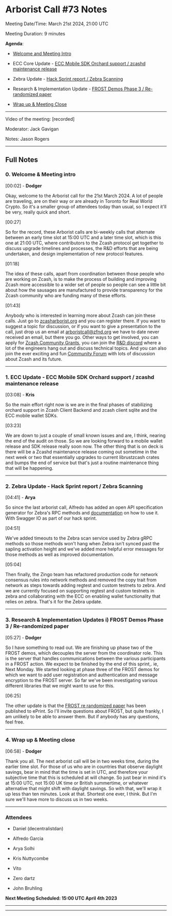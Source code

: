 # Arborist Call #73 Notes

Meeting Date/Time: March 21st 2024, 21:00 UTC

Meeting Duration: 9 minutes


**Agenda**: 

+ [Welcome and Meeting Intro](https://github.com/ZcashCommunityGrants/arboretum-notes/blob/main/AllArboristCallNotes/Arborist%20Call%2073-Notes.md#0-welcome--meeting-intro)

+ ECC Core Update - [ECC Mobile SDK Orchard support  / zcashd maintenance release](https://github.com/ZcashCommunityGrants/arboretum-notes/blob/main/AllArboristCallNotes/Arborist%20Call%2073-Notes.md#1-ecc-update---ecc-mobile-sdk-orchard-support---zcashd-maintenance-release)

+ Zebra Update - [Hack Sprint report / Zebra Scanning](https://github.com/ZcashCommunityGrants/arboretum-notes/blob/main/AllArboristCallNotes/Arborist%20Call%2073-Notes.md#2-zebra-update---hack-sprint-report--zebra-scanning)

+ Research & Implementation Update - [FROST Demos Phase 3 / Re-randomized paper](https://github.com/ZcashCommunityGrants/arboretum-notes/blob/main/AllArboristCallNotes/Arborist%20Call%2073-Notes.md#3-research--implementation-updates-i-frost-demos-phase-3--re-randomized-paper)

+ [Wrap up & Meeting Close](https://github.com/ZcashCommunityGrants/arboretum-notes/blob/main/AllArboristCallNotes/Arborist%20Call%2073-Notes.md#4-wrap-up--meeting-close)

___


Video of the meeting: [recorded]

Moderator: Jack Gavigan 

Notes: Jason Rogers


___



## Full Notes


### 0. Welcome & Meeting intro 

[00:02] - **Dodger**

Okay, welcome to the Arborist call for the 21st March 2024. A lot of people are traveling, are on their way or are already in Toronto for Real World Crypto. So it's a smaller group of attendees today than usual, so I expect it'll be very, really quick and short.

[00:27]

So for the record, these Arborist calls are bi-weekly calls that alternate between an early time slot at 15:00 UTC and a later time slot, which is this one at 21:00 UTC, where contributors to the Zcash protocol get together to discuss upgrade timelines and processes, the R&D efforts that are being undertaken, and design implementation of new protocol features.

[01:18] 

The idea of these calls, apart from coordination between those people who are working on Zcash, is to make the process of building and improving Zcash more accessible to a wider set of people so people can see a little bit about how the sausages are manufactured to provide transparency for the Zcash community who are funding many of these efforts.

[01:43] 

Anybody who is interested in learning more about Zcash can join these calls. Just go to [zcasharborist.org](https://zcasharborist.org) and you can register there. If you want to suggest a topic for discussion, or if you want to give a presentation to the call, just drop us an email at arboristcall@zfnd.org we have to date never received an email, but there you go. Other ways to get involved, you can apply for [Zcash Community Grants](https://zcashcommunitygrants.org), you can join the [R&D discord](https://discord.gg/xpzPR53xtU) where a lot of the engineers hang out and discuss technical topics. And you can also join the ever exciting and fun [Community Forum](https://forum.zcashcommunity.com) with lots of discussion about Zcash and its future.

____

### 1. ECC Update - ECC Mobile SDK Orchard support  / zcashd maintenance release


[03:08] - **Kris**

So the main effort right now is we are in the final phases of stabilizing orchard support in Zcash Client Backend and zcash client sqlite and the ECC mobile wallet SDKs.

[03:23] 

We are down to just a couple of small known issues and are, I think, nearing the end of the audit on those. So we are looking forward to a mobile wallet release and SDK release really soon now. The other thing that is on deck is there will be a Zcashd maintenance release coming out sometime in the next week or two that essentially upgrades to current librustzcash crates and bumps the end of service but that's just a routine maintenance thing that will be happening.

___

### 2. Zebra Update - Hack Sprint report / Zebra Scanning


[04:41] - **Arya**

So since the last arborist call, Alfredo has added an open API specification generator for Zebra's RPC methods and [documentation](https://zebra.zfnd.org/user/openapi.html) on how to use it. With Swagger IO as part of our hack sprint.

[04:51] 

We've added timeouts to the Zebra scan service used by Zebra gRPC methods so those methods won't hang when Zebra isn't synced past the sapling activation height and we've added more helpful error messages for those methods as well as improved documentation.

[05:04] 

Then finally, the Zingo team has refactored production code for network consensus rules into network methods and removed the copy trait from network as steps towards adding regtest and custom testnets to zebra. And we are currently focused on supporting regtest and custom testnets in zebra and collaborating with the ECC on enabling wallet functionality that relies on zebra. That's it for the Zebra update.


___


### 3. Research & Implementation Updates i) FROST Demos Phase 3 / Re-randomized paper


[05:27] - **Dodger**

So I have something to read out. We are finishing up phase two of the FROST demos, which decouples the server from the coordinator role. This is the server that handles communications between the various participants in a FROST action. We expect to be finished by the end of this sprint,. ie, Next Monday. We started looking at phase three of the FROST demos for which we want to add user registration and authentication and message encryption to the FROST server. So far we've been investigating various different libraries that we might want to use for this.

[06:25] 

The other update is that the [FROST re randomized paper](https://eprint.iacr.org/2024/436) has been published to ePrint. So I'll invite questions about FROST, but quite frankly, I am unlikely to be able to answer them. But if anybody has any questions, feel free.


___

### 4. Wrap up & Meeting close

[06:58] - **Dodger**

Thank you all. The next arborist call will be in two weeks time, during the earlier time slot. For those of us who are in countries that observe daylight savings, bear in mind that the time is set in UTC, and therefore your subjective time that this is scheduled at will change. So just bear in mind it's at 15:00 UTC, not 15:00 UK time or British summertime, or whatever alternative that might shift with daylight savings. So with that, we'll wrap it up less than ten minutes. Look at that. Shortest one ever, I think. But I'm sure we'll have more to discuss us in two weeks.


____


### Attendees

+ Daniel (decentralistdan)

+ Alfredo Garcia 

+ Arya Solhi 

+ Kris Nuttycombe

+ Vito 

+ Zero dartz

+ John Bruhling


**Next Meeting Scheduled: 15:00 UTC April 4th 2023**


___
___



